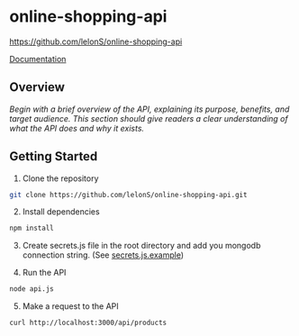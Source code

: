 # online-shopping-api

https://github.com/lelonS/online-shopping-api

[Documentation](docs/index.md)

## Overview

*Begin with a brief overview of the API, explaining its purpose, benefits, and target audience. This section should give readers a clear understanding of what the API does and why it exists.*

## Getting Started

1. Clone the repository

```bash
git clone https://github.com/lelonS/online-shopping-api.git
```

2. Install dependencies

```bash
npm install
```

3. Create secrets.js file in the root directory and add you mongodb connection string. (See [secrets.js.example](secrets.js.example))


4. Run the API

```bash	
node api.js
```

5. Make a request to the API

```bash
curl http://localhost:3000/api/products
```
